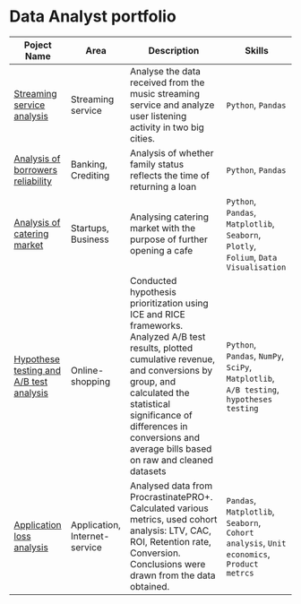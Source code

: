 # Data Analyst portfolio

| Poject Name  | Area | Description | Skills |
| ------------- | ------------- | ------------- | ------------- |
| [Streaming service analysis](https://github.com/dilgraf/data_analyst/tree/main/1_music_streaming_service)  | Streaming service  | Analyse the data received from the music streaming service and analyze user listening activity in two big cities. | `Python`, `Pandas` |
| [Analysis of borrowers reliability](https://github.com/dilgraf/data_analyst/tree/main/2_borrowers_analysis)  | Banking, Crediting  | Analysis of whether family status reflects the time of returning a loan | `Python`, `Pandas` |
| [Analysis of catering market](https://github.com/dilgraf/data_analyst/tree/main/3_market_analysis)  | Startups, Business  | Analysing catering market with the purpose of further  opening a cafe | `Python`, `Pandas`, `Matplotlib`, `Seaborn`, `Plotly`, `Folium`, `Data Visualisation` |
| [Hypothese testing and A/B test analysis](https://github.com/dilgraf/data_analyst/tree/main/a-b_test) | Online-shopping | Conducted hypothesis prioritization using ICE and RICE frameworks. Analyzed A/B test results, plotted cumulative revenue, and conversions by group, and calculated the statistical significance of differences in conversions and average bills based on raw and cleaned datasets | `Python`, `Pandas`, `NumPy`, `SciPy`, `Matplotlib`, `A/B testing`, `hypotheses testing` |
| [Application loss analysis](https://github.com/dilgraf/data_analyst/tree/main/app-loss-analysis) | Application, Internet-service | Analysed data from ProcrastinatePRO+. Calculated various metrics, used cohort analysis: LTV, CAC, ROI, Retention rate, Conversion. Conclusions were drawn from the data obtained. | `Pandas`, `Matplotlib`, `Seaborn`, `Cohort analysis`, `Unit economics`, `Product metrcs` |
